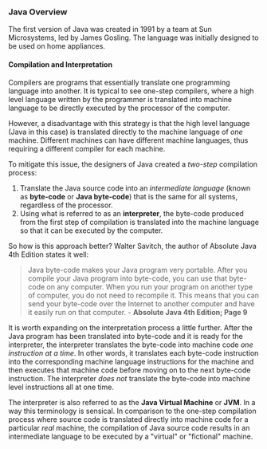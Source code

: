 ### Java Overview

The first version of Java was created in 1991 by a team at Sun Microsystems, led by James Gosling. The language was initially designed to be used on home appliances.

#### Compilation and Interpretation

Compilers are programs that essentially translate one programming language into another. It is typical to see one-step compilers, where a high level language written by the programmer is translated into machine language to be directly executed by the processor of the computer.

However, a disadvantage with this strategy is that the high level language (Java in this case) is translated directly to the machine language of _one_ machine. Different machines can have different machine languages, thus requiring a different compiler for each machine.

To mitigate this issue, the designers of Java created a _two-step_ compilation process:

1. Translate the Java source code into an _intermediate language_ (known as **byte-code** or **Java byte-code**) that is the same for all systems, regardless of the processor.
2. Using what is referred to as an **interpreter**, the byte-code produced from the first step of compilation is translated into the machine language so that it can be executed by the computer.

So how is this approach better? Walter Savitch, the author of Absolute Java 4th Edition states it well:

>Java byte-code makes your Java program very portable. After you compile your Java program into byte-code, you can use that byte-code on any computer. When you run your program on another type of computer, you do not need to recompile it. This means that you can send your byte-code over the Internet to another computer and have it easily run on that computer. - **Absolute Java 4th Edition; Page 9**

It is worth expanding on the interpretation process a little further. After the Java program has been translated into byte-code and it is ready for the interpreter, the interpreter translates the byte-code into machine code _one instruction at a time_. In other words, it translates each byte-code instruction into the corresponding machine language instructions for the machine and then executes that machine code before moving on to the next byte-code instruction. The interpreter _does not_ translate the byte-code into machine level instructions all at one time.

The interpreter is also referred to as the **Java Virtual Machine** or **JVM**. In a way this terminology is sensical. In comparison to the one-step compilation process where source code is translated directly into machine code for a particular _real_ machine, the compilation of Java source code results in an intermediate language to be executed by a "virtual" or "fictional" machine.
